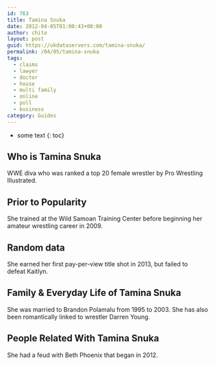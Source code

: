 ```yaml
---
id: 763
title: Tamina Snuka
date: 2012-04-05T01:00:43+00:00
author: chito
layout: post
guid: https://ukdataservers.com/tamina-snuka/
permalink: /04/05/tamina-snuka
tags:
  - claims
  - lawyer
  - doctor
  - house
  - multi family
  - online
  - poll
  - business
category: Guides
---
```


* some text
{: toc}
          
          
## Who is  Tamina Snuka
                  
                  
                  
WWE diva who was ranked a top 20 female wrestler by Pro Wrestling Illustrated.
                  
                
                
                
## Prior to Popularity 
                  
                  
                  
She trained at the Wild Samoan Training Center before beginning her amateur wrestling career in 2009.
                  
                
                
                
## Random data 
                  
                  
                  
She earned her first pay-per-view title shot in 2013, but failed to defeat Kaitlyn.
                  
                
                
                
## Family & Everyday Life of Tamina Snuka
                  
                  
                  
She was married to Brandon Polamalu from 1995 to 2003. She has also been romantically linked to wrestler Darren Young.
                  
                
                
                
## People Related With  Tamina Snuka
                  
                  
                  
She had a feud with Beth Phoenix that began in 2012.
                  
                
              
            
          
          
          
    
    
  
